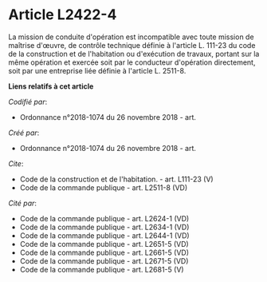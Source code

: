 # Article L2422-4

La mission de conduite d'opération est incompatible avec toute mission de maîtrise d'œuvre, de contrôle technique définie à
l'article L. 111-23 du code de la construction et de l'habitation ou d'exécution de travaux, portant sur la même opération et
exercée soit par le conducteur d'opération directement, soit par une entreprise liée définie à l'article L. 2511-8.

**Liens relatifs à cet article**

_Codifié par_:

  - Ordonnance n°2018-1074 du 26 novembre 2018 - art.

_Créé par_:

  - Ordonnance n°2018-1074 du 26 novembre 2018 - art.

_Cite_:

  - Code de la construction et de l'habitation. - art. L111-23 (V)
  - Code de la commande publique - art. L2511-8 (VD)

_Cité par_:

  - Code de la commande publique - art. L2624-1 (VD)
  - Code de la commande publique - art. L2634-1 (VD)
  - Code de la commande publique - art. L2644-1 (VD)
  - Code de la commande publique - art. L2651-5 (VD)
  - Code de la commande publique - art. L2661-5 (VD)
  - Code de la commande publique - art. L2671-5 (VD)
  - Code de la commande publique - art. L2681-5 (V)
